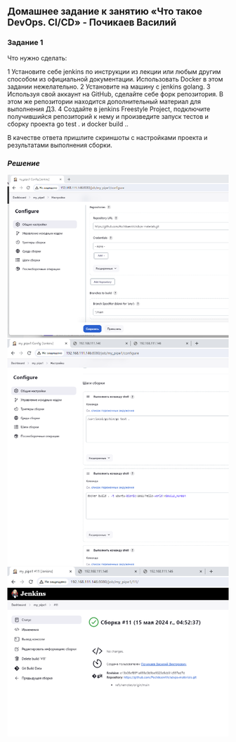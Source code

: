 ## Домашнее задание к занятию «Что такое DevOps. СI/СD» - Почикаев Василий  
### Задание 1
Что нужно сделать:

1    Установите себе jenkins по инструкции из лекции или любым другим способом из официальной документации. Использовать Docker в этом задании нежелательно.
2    Установите на машину с jenkins golang.
3    Используя свой аккаунт на GitHub, сделайте себе форк репозитория. В этом же репозитории находится дополнительный материал для выполнения ДЗ.
4    Создайте в jenkins Freestyle Project, подключите получившийся репозиторий к нему и произведите запуск тестов и сборку проекта go test . и docker build ..

В качестве ответа пришлите скриншоты с настройками проекта и результатами выполнения сборки.

### *Решение*
![zadanie1](https://github.com/PochikaevVV/sdvps-materials/blob/main/zadanie1_1.png)
![zadanie1](https://github.com/PochikaevVV/sdvps-materials/blob/main/zadanie1_2.png)
![zadanie1](https://github.com/PochikaevVV/sdvps-materials/blob/main/zadanie1_3.png)